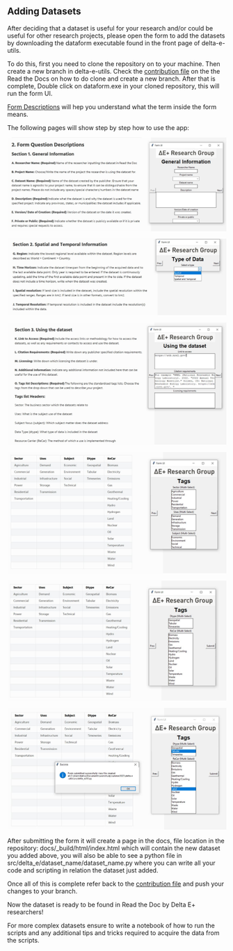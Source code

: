 ## **Adding Datasets**

After deciding that a dataset is useful for your research and/or could be useful for other research projects, please open the form to add the datasets by downloading the dataform executable found in the front page of delta-e-utils.

To do this, first you need to clone the repository on to your machine. Then create a new branch in delta-e-utils. Check the [contribution file](contributing.md) on the the Read the Docs on how to do clone and create a new branch.
After that is complete, Double click on dataform.exe in your cloned repository, this will run the form UI.

[Form Descriptions](3.FormDescriptions) will hep you understand what the term inside the form means.

The following pages will show step by step how to use the app:

![section1 image](https://github.com/DeltaE/delta-e-utils/blob/207e95345fad3b75fbe295d966ccd8d5832fc717/docs/_static/section1.JPG?raw=true)

![section2 image](https://github.com/DeltaE/delta-e-utils/blob/207e95345fad3b75fbe295d966ccd8d5832fc717/docs/_static/section2.JPG?raw=true)

![section3 image](https://github.com/DeltaE/delta-e-utils/blob/207e95345fad3b75fbe295d966ccd8d5832fc717/docs/_static/section3.JPG?raw=true)

![section3.2 image](https://github.com/DeltaE/delta-e-utils/blob/207e95345fad3b75fbe295d966ccd8d5832fc717/docs/_static/section3.2.JPG?raw=true)

![section3.3 image](https://github.com/DeltaE/delta-e-utils/blob/207e95345fad3b75fbe295d966ccd8d5832fc717/docs/_static/section3.3.JPG?raw=true)

![final result image](https://github.com/DeltaE/delta-e-utils/blob/207e95345fad3b75fbe295d966ccd8d5832fc717/docs/_static/final.JPG?raw=true)

After submitting the form it will create a page in the docs, file location in the repository: docs/\_build/html/index.html which will contain the new dataset you added above, you will also be able to see a python file in src/delta_e/dataset_name/dataset_name.py where you can write all your code and scripting in relation the dataset just added.

Once all of this is complete refer back to the [contribution file](contributing.md) and push your changes to your branch.

Now the dataset is ready to be found in Read the Doc by Delta E+ researchers!

For more complex datasets ensure to write a notebook of how to run the scripts and any additional tips and tricks required to acquire the data from the scripts.
